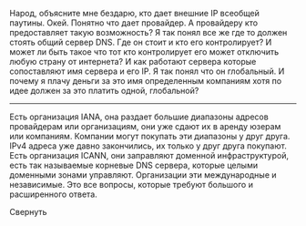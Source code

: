 Народ, объясните мне бездарю, кто дает внешние IP всеобщей паутины. Окей. Понятно что дает провайдер. А провайдеру кто предоставляет такую возможность? Я так понял все же где то должен стоять общий сервер DNS. Где он стоит и кто его контролирует? И может ли быть такое что тот кто контролирует его может отключить любую страну от интернета? И как работают сервера которые сопоставляют имя сервера и его IP. Я так понял что он глобальный. И почему я плачу деньги за это имя определенным компаниям хотя по идее должен за это платить одной, глобальной?

----------
Есть организация IANA, она раздает большие диапазоны адресов провайдерам или организациям, они уже сдают их в аренду юзерам или компаниям. Компании могут покупать эти диапазоны у друг друга. IPv4 адреса уже давно закончились, их только у друг друга покупают. Есть организация ICANN, они заправляют доменной инфраструктурой, есть так называемые корневые DNS сервера, которые целыми доменными зонами управляют. Организации эти международные и независимые. Это все вопросы, которые требуют большого и расширенного ответа.

Свернуть